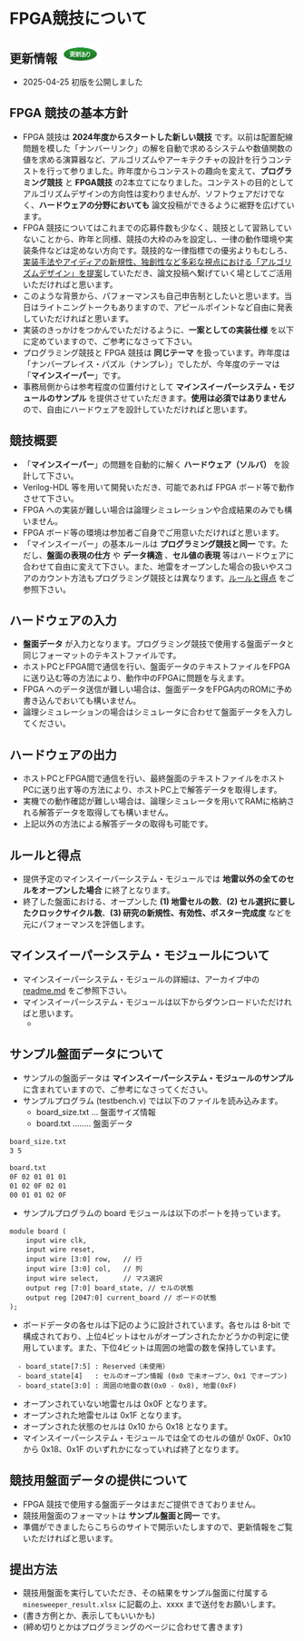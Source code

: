 <script type="text/x-mathjax-config">MathJax.Hub.Config({tex2jax:{inlineMath:[['\$','\$'],['\\(','\\)']],processEscapes:true},CommonHTML: {matchFontHeight:false}});</script>
<script type="text/javascript" async src="https://cdnjs.cloudflare.com/ajax/libs/mathjax/2.7.1/MathJax.js?config=TeX-MML-AM_CHTML"></script>

# FPGA競技について

## 更新情報 ![更新](images/update.PNG)
- 2025-04-25 初版を公開しました

## FPGA 競技の基本方針
- FPGA 競技は **2024年度からスタートした新しい競技** です。以前は配置配線問題を模した「ナンバーリンク」の解を自動で求めるシステムや数値関数の値を求める演算器など、アルゴリズムやアーキテクチャの設計を行うコンテストを行って参りました。昨年度からコンテストの趣向を変えて、**プログラミング競技** と **FPGA競技** の2本立てになりました。コンテストの目的としてアルゴリズムデザインの方向性は変わりませんが、ソフトウェアだけでなく、**ハードウェアの分野においても** 論文投稿ができるように裾野を広げています。
- FPGA 競技についてはこれまでの応募件数も少なく、競技として習熟していないことから、昨年と同様、競技の大枠のみを設定し、一律の動作環境や実装条件などは定めない方向です。競技的な一律指標での優劣よりもむしろ、<ins>実装手法やアイディアの新規性、独創性など多彩な視点における「アルゴリズムデザイン」を提案</ins>していただき、論文投稿へ繋げていく場としてご活用いただければと思います。
- このような背景から、パフォーマンスも自己申告制としたいと思います。当日はライトニングトークもありますので、アピールポイントなど自由に発表していただければと思います。
- 実装のきっかけをつかんでいただけるように、**一案としての実装仕様** を以下に定めていますので、ご参考になさって下さい。
- プログラミング競技と FPGA 競技は **同じテーマ** を扱っています。昨年度は「ナンバープレイス・パズル（ナンプレ）」でしたが、今年度のテーマは「**マインスイーパー**」です。
- 事務局側からは参考程度の位置付けとして **マインスイーパーシステム・モジュールのサンプル** を提供させていただきます。**使用は必須ではありません** ので、自由にハードウェアを設計していただければと思います。

## 競技概要
- 「**マインスイーパー**」の問題を自動的に解く **ハードウェア（ソルバ）** を設計して下さい。
- Verilog-HDL 等を用いて開発いただき、可能であれば FPGA ボード等で動作させて下さい。
- FPGA への実装が難しい場合は論理シミュレーションや合成結果のみでも構いません。
- FPGA ボード等の環境は参加者ご自身でご用意いただければと思います。
- 「マインスイーパー」の基本ルールは **プログラミング競技と同一** です。ただし、**盤面の表現の仕方** や **データ構造** 、**セル値の表現** 等はハードウェアに合わせて自由に変えて下さい。また、地雷をオープンした場合の扱いやスコアのカウント方法もプログラミング競技とは異なります。[ルールと得点](#ルールと得点) をご参照下さい。
 
## ハードウェアの入力
- **盤面データ** が入力となります。プログラミング競技で使用する盤面データと同じフォーマットのテキストファイルです。
- ホストPCとFPGA間で通信を行い、盤面データのテキストファイルをFPGAに送り込む等の方法により、動作中のFPGAに問題を与えます。
- FPGA へのデータ送信が難しい場合は、盤面データをFPGA内のROMに予め書き込んでおいても構いません。
- 論理シミュレーションの場合はシミュレータに合わせて盤面データを入力してください。

## ハードウェアの出力
- ホストPCとFPGA間で通信を行い、最終盤面のテキストファイルをホストPCに送り出す等の方法により、ホストPC上で解答データを取得します。
- 実機での動作確認が難しい場合は、論理シミュレータを用いてRAMに格納される解答データを取得しても構いません。
- 上記以外の方法による解答データの取得も可能です。

## ルールと得点
- 提供予定のマインスイーパーシステム・モジュールでは **地雷以外の全てのセルをオープンした場合** に終了となります。
- 終了した盤面における、オープンした **(1) 地雷セルの数**、**(2) セル選択に要したクロックサイクル数**、**(3) 研究の新規性、有効性、ポスター完成度** などを元にパフォーマンスを評価します。

## マインスイーパーシステム・モジュールについて
- マインスイーパーシステム・モジュールの詳細は、アーカイブ中の [readme.md](mine_sweeper_fpga_readme.html) をご参照下さい。
- マインスイーパーシステム・モジュールは以下からダウンロードいただければと思います。
  - <download path>

## サンプル盤面データについて
- サンプルの盤面データは **マインスイーパーシステム・モジュールのサンプル** に含まれていますので、ご参考になさってください。
- サンプルプログラム (testbench.v) では以下のファイルを読み込みます。
  - board_size.txt ... 盤面サイズ情報
  - board.txt ........ 盤面データ
```
board_size.txt
3 5
```
```
board.txt
0F 02 01 01 01
01 02 0F 02 01
00 01 01 02 0F
```
- サンプルプログラムの board モジュールは以下のポートを持っています。
```
module board (
    input wire clk,
    input wire reset,
    input wire [3:0] row,   // 行
    input wire [3:0] col,   // 列
    input wire select,      // マス選択
    output reg [7:0] board_state, // セルの状態
    output reg [2047:0] current_board // ボードの状態
);
```
- ボードデータの各セルは下記のように設計されています。各セルは 8-bit で構成されており、上位4ビットはセルがオープンされたかどうかの判定に使用しています。また、下位4ビットは周囲の地雷の数を保持しています。
```
  - board_state[7:5] : Reserved（未使用）
  - board_state[4]   : セルのオープン情報 (0x0 で未オープン、0x1 でオープン)
  - board_state[3:0] : 周囲の地雷の数(0x0 - 0x8), 地雷(0xF)
```
- オープンされていない地雷セルは 0x0F となります。
- オープンされた地雷セルは 0x1F となります。
- オープンされた状態のセルは 0x10 から 0x18 となります。
- マインスイーパーシステム・モジュールでは全てのセルの値が 0x0F、0x10 から 0x18、0x1F のいずれかになっていれば終了となります。


## 競技用盤面データの提供について
- FPGA 競技で使用する盤面データはまだご提供できておりません。
- 競技用盤面のフォーマットは **サンプル盤面と同一** です。
- 準備ができましたらこちらのサイトで開示いたしますので、更新情報をご覧いただければと思います。
  
## 提出方法
- 競技用盤面を実行していただき、その結果をサンプル盤面に付属する `minesweeper_result.xlsx` に記載の上、xxxx まで送付をお願いします。
- (書き方例とか、表示してもいいかも)
- (締め切りとかはプログラミングのページに合わせて書きます)


<!--
## 9x9のデータフォーマット
- 出題問題は0-9の数値が9x9の配列のテキストファイルで提示されます。
- 出題問題において、9x9の各セルに0-9の数値が代入されており、1-9の場合は固定数値、0はナンプレ問題の空欄を意味します。
- この値をどのようにハードウェア内部に格納するかは回答者が自由に設定できます

## 評価の方法
- 使用した回路リソース、動作周波数と所用サイクル数を報告して頂き、これと使用したFPGAの基本性能を勘案して、回路規模や性能を評価します。また、アルゴリズム的な工夫も勘案して、総合的に評価します。
- 事前に数問(5～10問)提供する予定です。
- 投稿の際に参加者自身で所要サイクル数の事前計測をお願いします。
- 入出力でホストPCと通信を行う際にかかるサイクル数は計測から除外します。

## サンプル・テストベンチ
- [model.tar.gz](model.tar.gz)からダウンロードしてください。
- ナンプレを解くための Verilog プログラムとして作成したサンプル・テストベンチを提供します。ソルバは含めておりません。
- このテストベンチの使用は必須ではありません。ソルバ開発においてご使用いただいても構いません。
- サンプル・テストベンチは model.tar.gzからダウンロードしてください。
- ソースファイルについて
  - TOP_MODEL.v： 最上位のwrapper
  - test_top_model.v：TOP_MODELの実体。中でBOARD.vなどを呼び出す。
  - BOARD.v：board構造体。内部に9x9(x4bit)の数値を格納した状態で開始する。
  - GETEMPTY.v：参考構造体。BOARD上に空(value=0)の位置を探し、その座標を返す。
  - BOARDCHECK.v：参考構造体。Board上に{val,raw,col}を代入した場合、ナンバープレースの条件を満たしているかを確認する。
- ソルバの実装方法
  - 参加者が開発したソルバ・モジュールは test_top_model.v に加筆し、入出力を BOARD インスタンスと結線して下さい。
- サイクル数の計測方法
    - 自分の良いタイミングで、BOARDにアクセス開始してください。
    - アクセス開始時にP_CONFIG_ONGOINGを0→1にしてください。終了時に1→0に落としてください。
    - 1になっている区間のサイクル数を計測します。
    - 現在のBOARD構造体は1マスずつアクセスしております。このアクセス方法について改造はOKです。
- dataフォーマット
  - NUM - 値、該当座標に登録されている数値を示す  
  0 : 未登録を示す。例えばリセット直後は明示的にこの値である。 (利用参照可能)  
  1-9 : その座標の値は該当数値に登録されている(利用参照可能)  
  10-15 : エラー。(利用不可、参照不可)
  - ROW, COL - 座標を示す。  
  0 : 未登録を示す 。リセット直後の値であったり、座標回答Failを意味する(利用参照可能)  
  1-9 : その座標の値を示す(利用可能、参照可能)  
  10-15 : 利用不可能、エラー
      
## 提出方法
- コンテストに参加される方は「DAシンポジウム2024参加申込」と「ADC参加申し込み」を7/26(金)までに行って下さい。
  - コンテスト参加者はDAシンポジウム当日にポスターセッションで発表頂くため、「DAシンポジウム2024参加申込」が必須です。
  - 評価用の問題の配布やポスターセッションの詳細のご連絡などは、「ADC参加申し込み」をされた方にお送りいたします。
- 作品の提出方法は以下の通りです。
  - 作品の提出は、das”at”sig-sldm.org 宛のメールでお願いします（”at”は@に変換してください）。
  - メール本文には、「ADC参加申し込み」に記載いただいたお名前もしくはチーム名を明記してください。
  - 作品の提出締切は 2024年8月21日(水) です。
- FPGA競技に関してご不明な点や各種ご相談を承ります（連絡先はコチラへ、nakmura”at”jp.fujitsu.com）

-->
